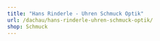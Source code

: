 ```yaml
---
title: "Hans Rinderle - Uhren Schmuck Optik"
url: /dachau/hans-rinderle-uhren-schmuck-optik/
shop: Schmuck
---
```

